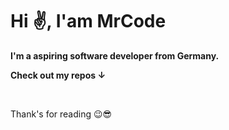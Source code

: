 <h1>Hi ✌️, I'am MrCode</h1>

<b>I'm a aspiring software developer from Germany.</b>

<b>Check out my repos ↓</b>

<br>

<p>Thank's for reading 😉😎</p>
